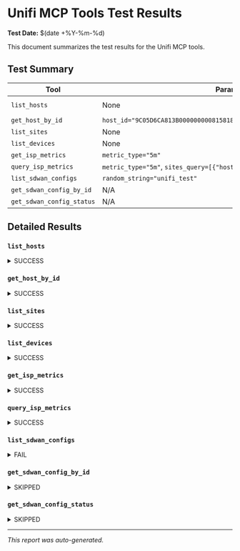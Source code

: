 # Unifi MCP Tools Test Results

**Test Date:** $(date +%Y-%m-%d)

This document summarizes the test results for the Unifi MCP tools.

## Test Summary

| Tool                   | Parameters Tested                                                                     | Result    | Notes                                                                                                  |
| ---------------------- | ------------------------------------------------------------------------------------- | --------- | ------------------------------------------------------------------------------------------------------ |
| `list_hosts`           | None                                                                                  | SUCCESS   | Retrieved host list. `host_id` for subsequent tests: `9C05D6CA813B000000000815818C0000000008834D900000000066544E25:938164743` |
| `get_host_by_id`       | `host_id="9C05D6CA813B000000000815818C0000000008834D900000000066544E25:938164743"`       | SUCCESS   | Retrieved host details.                                                                                |
| `list_sites`           | None                                                                                  | SUCCESS   | Retrieved site list. `siteId` for subsequent tests: `66b6e94d792b29626a54aab7`                          |
| `list_devices`         | None                                                                                  | SUCCESS   | Retrieved device list.                                                                                 |
| `get_isp_metrics`      | `metric_type="5m"`                                                                    | SUCCESS   | Retrieved ISP metrics.                                                                                 |
| `query_isp_metrics`    | `metric_type="5m"`, `sites_query=[{"hostId": "...", "siteId": "..."}]`               | SUCCESS   | Retrieved ISP metrics for specific site.                                                               |
| `list_sdwan_configs`   | `random_string="unifi_test"`                                                          | FAIL      | Tool call was interrupted or failed.                                                                   |
| `get_sdwan_config_by_id` | N/A                                                                                   | SKIPPED   | Depends on `list_sdwan_configs`.                                                                       |
| `get_sdwan_config_status`| N/A                                                                                   | SKIPPED   | Depends on `list_sdwan_configs`.                                                                       |

## Detailed Results

### `list_hosts`
<details>
<summary>SUCCESS</summary>
Successfully retrieved host list.
Host ID used for subsequent tests: `9C05D6CA813B000000000815818C0000000008834D900000000066544E25:938164743`
</details>

### `get_host_by_id`
<details>
<summary>SUCCESS</summary>
Successfully retrieved details for host `9C05D6CA813B000000000815818C0000000008834D900000000066544E25:938164743`.
</details>

### `list_sites`
<details>
<summary>SUCCESS</summary>
Successfully retrieved site list.
Site ID used for subsequent tests: `66b6e94d792b29626a54aab7`
</details>

### `list_devices`
<details>
<summary>SUCCESS</summary>
Successfully retrieved device list.
</details>

### `get_isp_metrics`
<details>
<summary>SUCCESS</summary>
Successfully retrieved ISP metrics for `metric_type="5m"`.
</details>

### `query_isp_metrics`
<details>
<summary>SUCCESS</summary>
Successfully retrieved ISP metrics for the specified site and host.
</details>

### `list_sdwan_configs`
<details>
<summary>FAIL</summary>
The tool call was interrupted or did not return a result.
</details>

### `get_sdwan_config_by_id`
<details>
<summary>SKIPPED</summary>
This test was skipped because `list_sdwan_configs` did not provide a `config_id`.
</details>

### `get_sdwan_config_status`
<details>
<summary>SKIPPED</summary>
This test was skipped because `list_sdwan_configs` did not provide a `config_id`.
</details>

---
*This report was auto-generated.* 